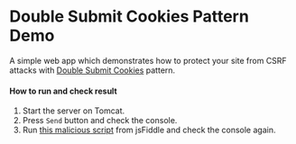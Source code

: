 # Double Submit Cookies Pattern Demo

A simple web app which demonstrates how to protect your site from CSRF attacks with [Double Submit Cookies](https://www.owasp.org/index.php/Cross-Site_Request_Forgery_(CSRF)_Prevention_Cheat_Sheet#Double_Submit_Cookies) pattern.

#### How to run and check result

1. Start the server on Tomcat.
2. Press `Send` button and check the console.
3. Run [this malicious script](http://jsfiddle.net/krasnyanskiy/33tw4wnj/3/) from jsFiddle and check the console again.
